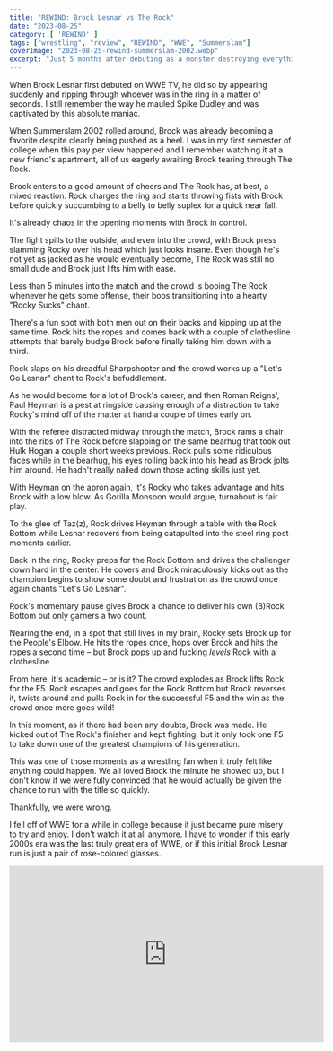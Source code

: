 ```yaml
---
title: "REWIND: Brock Lesnar vs The Rock"
date: "2023-08-25"
category: [ 'REWIND' ]
tags: ["wrestling", "review", "REWIND", "WWE", "Summerslam"]
coverImage: "2023-08-25-rewind-summerslam-2002.webp"
excerpt: "Just 5 months after debuting as a monster destroying everything in his path, Brock Lesnar takes on The Rock for the WWE Undisputed Championship."
---
```


When Brock Lesnar first debuted on WWE TV, he did so by appearing suddenly and ripping through whoever was in the ring in a matter of seconds. I still remember the way he mauled Spike Dudley and was captivated by this absolute maniac.

When Summerslam 2002 rolled around, Brock was already becoming a favorite despite clearly being pushed as a heel. I was in my first semester of college when this pay per view happened and I remember watching it at a new friend's apartment, all of us eagerly awaiting Brock tearing through The Rock.

Brock enters to a good amount of cheers and The Rock has, at best, a mixed reaction. Rock charges the ring and starts throwing fists with Brock before quickly succumbing to a belly to belly suplex for a quick near fall.

It's already chaos in the opening moments with Brock in control.

The fight spills to the outside, and even into the crowd, with Brock press slamming Rocky over his head which just looks insane. Even though he's not yet as jacked as he would eventually become, The Rock was still no small dude and Brock just lifts him with ease.

Less than 5 minutes into the match and the crowd is booing The Rock whenever he gets some offense, their boos transitioning into a hearty "Rocky Sucks" chant.

There's a fun spot with both men out on their backs and kipping up at the same time. Rock hits the ropes and comes back with a couple of clothesline attempts that barely budge Brock before finally taking him down with a third.

Rock slaps on his dreadful Sharpshooter and the crowd works up a "Let's Go Lesnar" chant to Rock's befuddlement.

As he would become for a lot of Brock's career, and then Roman Reigns', Paul Heyman is a pest at ringside causing enough of a distraction to take Rocky's mind off of the matter at hand a couple of times early on.

With the referee distracted midway through the match, Brock rams a chair into the ribs of The Rock before slapping on the same bearhug that took out Hulk Hogan a couple short weeks previous. Rock pulls some ridiculous faces while in the bearhug, his eyes rolling back into his head as Brock jolts him around. He hadn't really nailed down those acting skills just yet.

With Heyman on the apron again, it's Rocky who takes advantage and hits Brock with a low blow. As Gorilla Monsoon would argue, turnabout is fair play.

To the glee of Taz(z), Rock drives Heyman through a table with the Rock Bottom while Lesnar recovers from being catapulted into the steel ring post moments earlier.

Back in the ring, Rocky preps for the Rock Bottom and drives the challenger down hard in the center. He covers and Brock miraculously kicks out as the champion begins to show some doubt and frustration as the crowd once again chants "Let's Go Lesnar".

Rock's momentary pause gives Brock a chance to deliver his own (B)Rock Bottom but only garners a two count.

Nearing the end, in a spot that still lives in my brain, Rocky sets Brock up for the People's Elbow. He hits the ropes once, hops over Brock and hits the ropes a second time – but Brock pops up and fucking *levels* Rock with a clothesline.

From here, it's academic – or is it? The crowd explodes as Brock lifts Rock for the F5. Rock escapes and goes for the Rock Bottom but Brock reverses it, twists around and pulls Rock in for the successful F5 and the win as the crowd once more goes wild!

In this moment, as if there had been any doubts, Brock was made. He kicked out of The Rock's finisher and kept fighting, but it only took one F5 to take down one of the greatest champions of his generation.

This was one of those moments as a wrestling fan when it truly felt like anything could happen. We all loved Brock the minute he showed up, but I don't know if we were fully convinced that he would actually be given the chance to run with the title so quickly.

Thankfully, we were wrong.

I fell off of WWE for a while in college because it just became pure misery to try and enjoy. I don't watch it at all anymore. I have to wonder if this early 2000s era was the last truly great era of WWE, or if this initial Brock Lesnar run is just a pair of rose-colored glasses.

<iframe width="560" height="315" src="https://www.youtube.com/embed/zOH89G2OLAU?si=jdtGlyOAooX9VvuR" title="YouTube video player" frameborder="0" allow="accelerometer; autoplay; clipboard-write; encrypted-media; gyroscope; picture-in-picture; web-share" allowfullscreen></iframe>